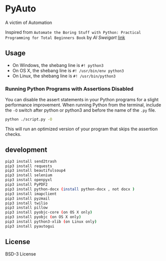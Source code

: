 # PyAuto

A victim of Automation

Inspired from  `Automate the Boring Stuff with Python: Practical Programming for Total Beginners Book`  by _Al Sweigart_ [link](https://automatetheboringstuff.com/)

## Usage

- On Windows, the shebang line is `#! python3`
- On OS X, the shebang line is `#! /usr/bin/env python3`
- On Linux, the shebang line is `#! /usr/bin/python3`

### Running Python Programs with Assertions Disabled

You can disable the assert statements in your Python programs for a slight
performance improvement. When running Python from the terminal,
include the `-O` switch after python or python3 and before the name of the
`.py` file.

```sh
python ./script.py -O
```

This will run an optimized version of your program that skips the
assertion checks.

## development

```sh
pip3 install send2trash
pip3 install requests
pip3 install beautifulsoup4
pip3 install selenium
pip3 install openpyxl
pip3 install PyPDF2
pip3 install python-docx (install python-docx , not docx )
pip3 install imapclient
pip3 install pyzmail
pip3 install twilio
pip3 install pillow
pip3 install pyobjc-core (on OS X only)
pip3 install pyobjc (on OS X only)
pip3 install python3-xlib (on Linux only)
pip3 install pyautogui
```

## License

BSD-3 License
